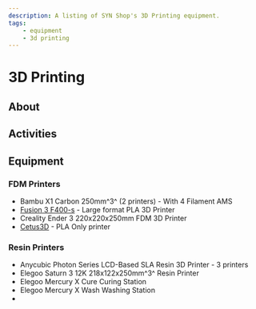 ```yaml
---
description: A listing of SYN Shop's 3D Printing equipment.
tags:
    - equipment
    - 3d printing
---
```

# 3D Printing
## About
## Activities

## Equipment

### FDM Printers

* Bambu X1 Carbon 250mm^3^ (2 printers) - With 4 Filament AMS
* [Fusion 3 F400-s](F400-s) - Large format PLA 3D Printer
* Creality Ender 3 220x220x250mm FDM 3D Printer
* [Cetus3D](https://www.cetus3d.com/) - PLA Only printer

### Resin Printers
* Anycubic Photon Series LCD-Based SLA Resin 3D Printer - 3 printers
* Elegoo Saturn 3 12K 218x122x250mm^3^ Resin Printer
* Elegoo Mercury X Cure Curing Station
* Elegoo Mercury X Wash Washing Station
* 
